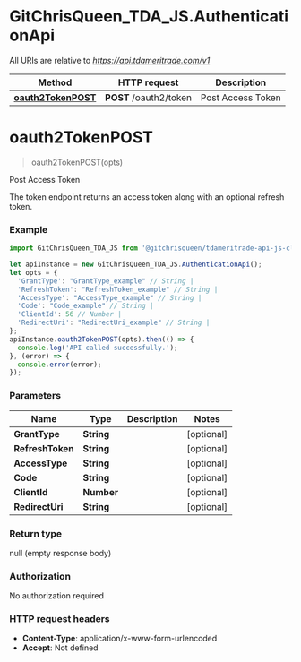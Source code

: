 # GitChrisQueen_TDA_JS.AuthenticationApi

All URIs are relative to *https://api.tdameritrade.com/v1*

Method | HTTP request | Description
------------- | ------------- | -------------
[**oauth2TokenPOST**](AuthenticationApi.md#oauth2TokenPOST) | **POST** /oauth2/token | Post Access Token

<a name="oauth2TokenPOST"></a>
# **oauth2TokenPOST**
> oauth2TokenPOST(opts)

Post Access Token

The token endpoint returns an access token along with an optional refresh token.

### Example
```javascript
import GitChrisQueen_TDA_JS from '@gitchrisqueen/tdameritrade-api-js-client';

let apiInstance = new GitChrisQueen_TDA_JS.AuthenticationApi();
let opts = { 
  'GrantType': "GrantType_example" // String | 
  'RefreshToken': "RefreshToken_example" // String | 
  'AccessType': "AccessType_example" // String | 
  'Code': "Code_example" // String | 
  'ClientId': 56 // Number | 
  'RedirectUri': "RedirectUri_example" // String | 
};
apiInstance.oauth2TokenPOST(opts).then(() => {
  console.log('API called successfully.');
}, (error) => {
  console.error(error);
});

```

### Parameters

Name | Type | Description  | Notes
------------- | ------------- | ------------- | -------------
 **GrantType** | **String**|  | [optional] 
 **RefreshToken** | **String**|  | [optional] 
 **AccessType** | **String**|  | [optional] 
 **Code** | **String**|  | [optional] 
 **ClientId** | **Number**|  | [optional] 
 **RedirectUri** | **String**|  | [optional] 

### Return type

null (empty response body)

### Authorization

No authorization required

### HTTP request headers

 - **Content-Type**: application/x-www-form-urlencoded
 - **Accept**: Not defined

